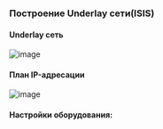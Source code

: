 ### Построение Underlay сети(ISIS)

#### Underlay сеть
![image](https://github.com/dsuvorov-gthb/dc-network-design/assets/169836298/76fcc847-cc21-4ba6-9826-840d1f712d00)

#### План IP-адресации
![image](https://github.com/dsuvorov-gthb/dc-network-design/assets/169836298/0a38b7d8-58de-409b-b057-7f2ad6f1bf7f)

#### Настройки оборудования:

